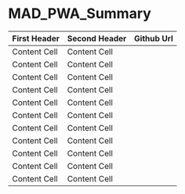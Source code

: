 # MAD_PWA_Summary

| First Header  | Second Header |   Github Url  |  
| ------------- | ------------- | ------------- |
| Content Cell  | Content Cell  |               |
| Content Cell  | Content Cell  |               |
| Content Cell  | Content Cell  |               |
| Content Cell  | Content Cell  |               |
| Content Cell  | Content Cell  |               |
| Content Cell  | Content Cell  |               |
| Content Cell  | Content Cell  |               |
| Content Cell  | Content Cell  |               |
| Content Cell  | Content Cell  |               |
| Content Cell  | Content Cell  |               |
| Content Cell  | Content Cell  |               |

